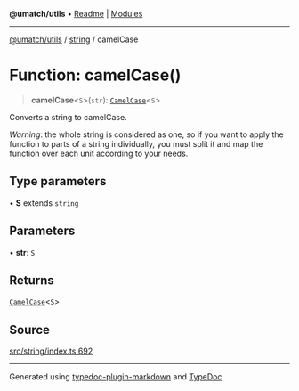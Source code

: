 **@umatch/utils** • [Readme](../../index.md) \| [Modules](../../modules.md)

***

[@umatch/utils](../../modules.md) / [string](../index.md) / camelCase

# Function: camelCase()

> **camelCase**\<`S`\>(`str`): [`CamelCase`](../type-aliases/CamelCase.md)\<`S`\>

Converts a string to camelCase.

*Warning*: the whole string is considered as one, so if you want to
apply the function to parts of a string individually, you must
split it and map the function over each unit according to your needs.

## Type parameters

• **S** extends `string`

## Parameters

• **str**: `S`

## Returns

[`CamelCase`](../type-aliases/CamelCase.md)\<`S`\>

## Source

[src/string/index.ts:692](https://github.com/umatch-oficial/utils/blob/6b2757d/src/string/index.ts#L692)

***

Generated using [typedoc-plugin-markdown](https://www.npmjs.com/package/typedoc-plugin-markdown) and [TypeDoc](https://typedoc.org/)
